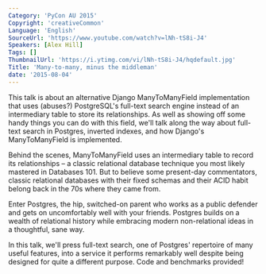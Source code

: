 ```yaml
---
Category: 'PyCon AU 2015'
Copyright: 'creativeCommon'
Language: 'English'
SourceUrl: 'https://www.youtube.com/watch?v=lNh-tS8i-J4'
Speakers: [Alex Hill]
Tags: []
ThumbnailUrl: 'https://i.ytimg.com/vi/lNh-tS8i-J4/hqdefault.jpg'
Title: 'Many-to-many, minus the middleman'
date: '2015-08-04'
---
```

This talk is about an alternative Django ManyToManyField implementation that uses (abuses?) PostgreSQL's full-text search engine instead of an intermediary table to store its relationships. As well as showing off some handy things you can do with this field, we'll talk along the way about full-text search in Postgres, inverted indexes, and how Django's ManyToManyField is implemented.

Behind the scenes, ManyToManyField uses an intermediary table to record its relationships – a classic relational database technique you most likely mastered in Databases 101. But to believe some present-day commentators, classic relational databases with their fixed schemas and their ACID habit belong back in the 70s where they came from.

Enter Postgres, the hip, switched-on parent who works as a public defender and gets on uncomfortably well with your friends. Postgres builds on a wealth of relational history while embracing modern non-relational ideas in a thoughtful, sane way.

In this talk, we'll press full-text search, one of Postgres' repertoire of many useful features, into a service it performs remarkably well despite being designed for quite a different purpose. Code and benchmarks provided!

